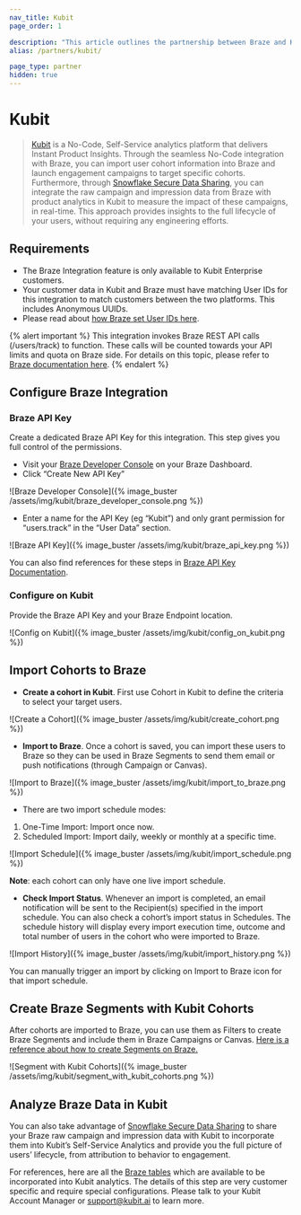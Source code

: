 ```yaml
---
nav_title: Kubit
page_order: 1

description: "This article outlines the partnership between Braze and Kubit, a No-Code and Self-Service analytics platform that delivers Instant Product Insights."
alias: /partners/kubit/

page_type: partner
hidden: true
---
```


# Kubit

> [Kubit](https://kubit.ai/) is a No-Code, Self-Service analytics platform that delivers Instant Product Insights. Through the seamless No-Code integration with Braze, you can import user cohort information into Braze and launch engagement campaigns to target specific cohorts. Furthermore, through [Snowflake Secure Data Sharing](https://www.braze.com/docs/partners/data_and_infrastructure_agility/data_warehouses/snowflake/), you can integrate the raw campaign and impression data from Braze with product analytics in Kubit to measure the impact of these campaigns, in real-time. This approach provides insights to the full lifecycle of your users, without requiring any engineering efforts.

## Requirements
* The Braze Integration feature is only available to Kubit Enterprise customers.
* Your customer data in Kubit and Braze must have matching User IDs for this integration to match customers between the two platforms. This includes Anonymous UUIDs.
* Please read about [how Braze set User IDs here](https://www.braze.com/docs/developer_guide/platform_integration_guides/fireos/analytics/setting_user_ids/#setting-user-ids).

{% alert important %}
This integration invokes Braze REST API calls (/users/track) to function. These calls will be counted towards your API limits and quota on Braze side. For details on this topic, please refer to [Braze documentation here](https://www.braze.com/docs/api/basics/#api-limits).
{% endalert %}


## Configure Braze Integration
### Braze API Key
Create a dedicated Braze API Key for this integration. This step gives you full control of the permissions. 

* Visit your [Braze Developer Console](https://dashboard-01.braze.com/app_settings/developer_console/) on your Braze Dashboard. 
* Click “Create New API Key”

![Braze Developer Console]({% image_buster /assets/img/kubit/braze_developer_console.png %})

* Enter a name for the API Key (eg “Kubit”) and only grant permission for “users.track” in the “User Data” section. 

![Braze API Key]({% image_buster /assets/img/kubit/braze_api_key.png %})

You can also find references for these steps in [Braze API Key Documentation](https://www.braze.com/docs/api/basics/#app-group-rest-api-keys). 

### Configure on Kubit
Provide the Braze API Key and your Braze Endpoint location.

![Config on Kubit]({% image_buster /assets/img/kubit/config_on_kubit.png %})


## Import Cohorts to Braze
* **Create a cohort in Kubit**. First use Cohort in Kubit to define the criteria to select your target users.

![Create a Cohort]({% image_buster /assets/img/kubit/create_cohort.png %})

* **Import to Braze**. Once a cohort is saved, you can import these users to Braze so they can be used in Braze Segments to send them email or push notifications (through Campaign or Canvas). 

![Import to Braze]({% image_buster /assets/img/kubit/import_to_braze.png %})

* There are two import schedule modes:
1. One-Time Import: Import once now.
2. Scheduled Import: Import daily, weekly or monthly at a specific time. 

![Import Schedule]({% image_buster /assets/img/kubit/import_schedule.png %})

**Note**: each cohort can only have one live import schedule.

* **Check Import Status**. Whenever an import is completed, an email notification will be sent to the Recipient(s) specified in the import schedule. You can also check a cohort’s import status in Schedules. The schedule history will display every import execution time, outcome and total number of users in the cohort who were imported to Braze. 

![Import History]({% image_buster /assets/img/kubit/import_history.png %}) 

You can manually trigger an import by clicking on Import to Braze icon for that import schedule.

## Create Braze Segments with Kubit Cohorts
After cohorts are imported to Braze, you can use them as Filters to create Braze Segments and include them in Braze Campaigns or Canvas. [Here is a reference about how to create Segments on Braze.](https://www.braze.com/docs/user_guide/engagement_tools/segments/creating_a_segment/#step-4-add-filters-to-your-segment)  

![Segment with Kubit Cohorts]({% image_buster /assets/img/kubit/segment_with_kubit_cohorts.png %}) 

## Analyze Braze Data in Kubit
You can also take advantage of [Snowflake Secure Data Sharing](https://www.braze.com/docs/partners/data_and_infrastructure_agility/data_warehouses/snowflake/) to share your Braze raw campaign and impression data with Kubit to incorporate them into Kubit’s Self-Service Analytics and provide you the full picture of users’ lifecycle, from attribution to behavior to engagement.  

For references, here are all the [Braze tables](https://www.braze.com/docs/assets/download_file/data-sharing-raw-table-schemas.txt?ed79384e6ac6a97fe3b3d9f76852b7c2) which are available to be incorporated into Kubit analytics. The details of this step are very customer specific and require special configurations. Please talk to your Kubit Account Manager or support@kubit.ai to learn more.

